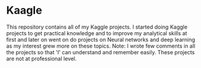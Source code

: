 # Kaagle
This repository contains all of my Kaggle projects. I started doing Kaggle projects to get practical knowledge and to improve my analytical skills at first and later on went on do projects on Neural networks and deep learning as my interest grew more on these topics. 
Note: I wrote few comments in all the projects so that 'I' can understand and remember easily. These projects are not at professional level.
